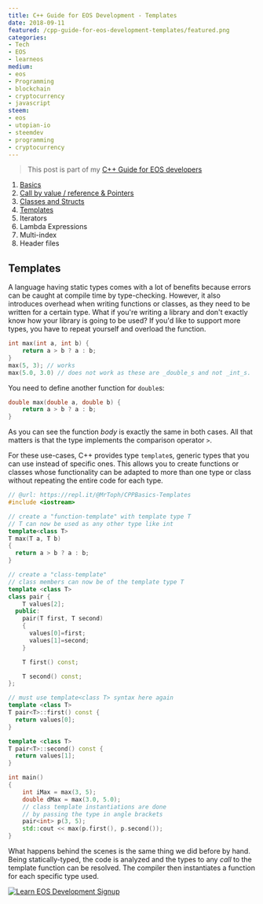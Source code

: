 ```yaml
---
title: C++ Guide for EOS Development - Templates
date: 2018-09-11
featured: /cpp-guide-for-eos-development-templates/featured.png
categories:
- Tech
- EOS
- learneos
medium:
- eos
- Programming
- blockchain
- cryptocurrency
- javascript
steem:
- eos
- utopian-io
- steemdev
- programming
- cryptocurrency
---
```


> This post is part of my [C++ Guide for EOS developers](/categories/learneos)

1. [Basics](/cpp-guide-for-eos-development-basics/)
1. [Call by value / reference & Pointers](/cpp-guide-for-eos-development-call-by-value-reference/)
1. [Classes and Structs](/cpp-guide-for-eos-development-classes-and-structs/)
1. [Templates](/cpp-guide-for-eos-development-templates)
1. Iterators
1. Lambda Expressions
1. Multi-index
1. Header files

## Templates

A language having static types comes with a lot of benefits because errors can be caught at compile time by type-checking.
However, it also introduces overhead when writing functions or classes, as they need to be written for a certain type.
What if you're writing a library and don't exactly know how your library is going to be used?
If you'd like to support more types, you have to repeat yourself and overload the function.

```cpp
int max(int a, int b) {
    return a > b ? a : b;
}
max(5, 3); // works
max(5.0, 3.0) // does not work as these are _double_s and not _int_s.
```

You need to define another function for `double`s:

```cpp
double max(double a, double b) {
    return a > b ? a : b;
}
```

As you can see the function _body_ is exactly the same in both cases. All that matters is that the type implements the comparison operator `>`.

For these use-cases, C++ provides type `template`s, generic types that you can use instead of specific ones.
This allows you to create functions or classes whose functionality can be adapted to more than one type or class without repeating the entire code for each type.

```cpp
// @url: https://repl.it/@MrToph/CPPBasics-Templates
#include <iostream>

// create a "function-template" with template type T
// T can now be used as any other type like int
template<class T>
T max(T a, T b)
{
  return a > b ? a : b;
}

// create a "class-template"
// class members can now be of the template type T
template <class T>
class pair {
    T values[2];
  public:
    pair(T first, T second)
    {
      values[0]=first;
      values[1]=second;
    }

    T first() const;

    T second() const;
};

// must use template<class T> syntax here again
template <class T>
T pair<T>::first() const {
  return values[0];
}

template <class T>
T pair<T>::second() const {
  return values[1];
}

int main()
{
    int iMax = max(3, 5);
    double dMax = max(3.0, 5.0);
    // class template instantiations are done
    // by passing the type in angle brackets
    pair<int> p(3, 5);
    std::cout << max(p.first(), p.second());
}

```

What happens behind the scenes is the same thing we did before by hand.
Being statically-typed, the code is analyzed and the types to any _call_ to the template function can be resolved.
The compiler then instantiates a function for each specific type used.

[![Learn EOS Development Signup](https://cmichel.io/images/learneos_subscribe.png)](https://learneos.one#modal)
